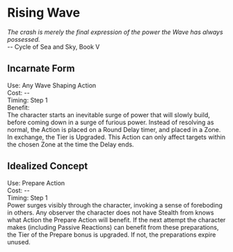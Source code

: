 # Rising Wave

*The crash is merely the final expression of the power the Wave has always possessed.*  
-- Cycle of Sea and Sky, Book V

## Incarnate Form
Use: Any Wave Shaping Action  
Cost: --  
Timing: Step 1  
Benefit:  
The character starts an inevitable surge of power that will slowly build, before coming down in a surge of furious power. Instead of resolving as normal, the Action is placed on a Round Delay timer, and placed in a Zone. In exchange, the Tier is Upgraded. This Action can only affect targets within the chosen Zone at the time the Delay ends.

## Idealized Concept
Use: Prepare Action  
Cost: --  
Timing: Step 1  
Power surges visibly through the character, invoking a sense of foreboding in others. Any observer the character does not have Stealth from knows what Action the Prepare Action will benefit. If the next attempt the character makes (including Passive Reactions) can benefit from these preparations, the Tier of the Prepare bonus is upgraded. If not, the preparations expire unused.